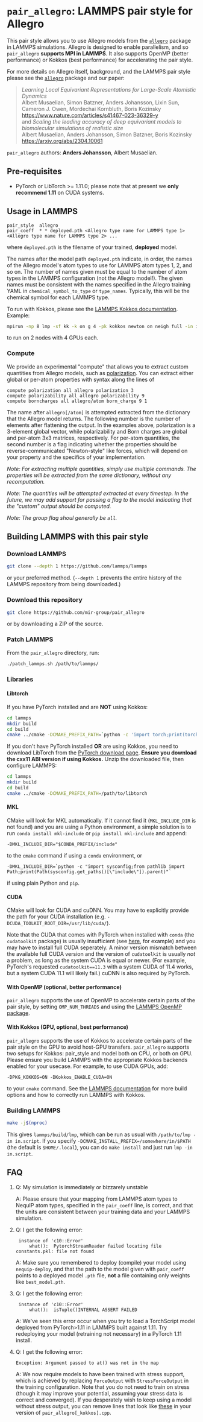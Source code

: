 # `pair_allegro`: LAMMPS pair style for Allegro

This pair style allows you to use Allegro models from the [`allegro`](https://github.com/mir-group/allegro) package in LAMMPS simulations. Allegro is designed to enable parallelism, and so `pair_allegro` **supports MPI in LAMMPS**. It also supports OpenMP (better performance) or Kokkos (best performance) for accelerating the pair style.

For more details on Allegro itself, background, and the LAMMPS pair style please see the [`allegro`](https://github.com/mir-group/allegro) package and our paper:
> *Learning Local Equivariant Representations for Large-Scale Atomistic Dynamics* <br/>
> Albert Musaelian, Simon Batzner, Anders Johansson, Lixin Sun, Cameron J. Owen, Mordechai Kornbluth, Boris Kozinsky <br/>
> https://www.nature.com/articles/s41467-023-36329-y <br/>
and
> *Scaling the leading accuracy of deep equivariant models to biomolecular simulations of realistic size* <br/>
> Albert Musaelian, Anders Johansson, Simon Batzner, Boris Kozinsky <br/>
> https://arxiv.org/abs/2304.10061 <br/>

`pair_allegro` authors: **Anders Johansson**, Albert Musaelian.

## Pre-requisites

* PyTorch or LibTorch >= 1.11.0;  please note that at present we **only recommend 1.11** on CUDA systems.

## Usage in LAMMPS

```
pair_style	allegro
pair_coeff	* * deployed.pth <Allegro type name for LAMMPS type 1> <Allegro type name for LAMMPS type 2> ...
```
where `deployed.pth` is the filename of your trained, **deployed** model.

The names after the model path `deployed.pth` indicate, in order, the names of the Allegro model's atom types to use for LAMMPS atom types 1, 2, and so on. The number of names given must be equal to the number of atom types in the LAMMPS configuration (not the Allegro model!).
The given names must be consistent with the names specified in the Allegro training YAML in `chemical_symbol_to_type` or `type_names`. Typically, this will be the chemical symbol for each LAMMPS type.

To run with Kokkos, please see the [LAMMPS Kokkos documentation](https://docs.lammps.org/Speed_kokkos.html#running-on-gpus). Example:
```bash
mpirun -np 8 lmp -sf kk -k on g 4 -pk kokkos newton on neigh full -in in.script
```
to run on 2 nodes with 4 GPUs each.

### Compute
We provide an experimental "compute" that allows you to extract custom quantities from Allegro models, such as [polarization](https://arxiv.org/abs/2403.17207). You can extract either global or per-atom properties with syntax along the lines of
```
compute polarization all allegro polarization 3
compute polarizability all allegro polarizability 9
compute borncharges all allegro/atom born_charge 9 1
```

The name after `allegro[/atom]` is attempted extracted from the dictionary that the Allegro model returns. The following number is the number of elements after flattening the output. In the examples above, polarization is a 3-element global vector, while polarizability and Born charges are global and per-atom 3x3 matrices, respectively. For per-atom quantities, the second number is a flag indicating whether the properties should be reverse-communicated "Newton-style" like forces, which will depend on your property and the specifics of your implementation.

*Note: For extracting multiple quantities, simply use multiple commands. The properties will be extracted from the same dictionary, without any recomputation.*

*Note: The quantities will be attempted extracted at every timestep. In the future, we may add support for passing a flag to the model indicating that the "custom" output should be computed.*

*Note: The group flag shoul generally be `all`.*

## Building LAMMPS with this pair style

### Download LAMMPS
```bash
git clone --depth 1 https://github.com/lammps/lammps
```
or your preferred method.
(`--depth 1` prevents the entire history of the LAMMPS repository from being downloaded.)

### Download this repository
```bash
git clone https://github.com/mir-group/pair_allegro
```
or by downloading a ZIP of the source.

### Patch LAMMPS
From the `pair_allegro` directory, run:
```bash
./patch_lammps.sh /path/to/lammps/
```

### Libraries

#### Libtorch
If you have PyTorch installed and are **NOT** using Kokkos:
```bash
cd lammps
mkdir build
cd build
cmake ../cmake -DCMAKE_PREFIX_PATH=`python -c 'import torch;print(torch.utils.cmake_prefix_path)'`
```
If you don't have PyTorch installed **OR** are using Kokkos, you need to download LibTorch from the [PyTorch download page](https://pytorch.org/get-started/locally/). **Ensure you download the cxx11 ABI version if using Kokkos.** Unzip the downloaded file, then configure LAMMPS:
```bash
cd lammps
mkdir build
cd build
cmake ../cmake -DCMAKE_PREFIX_PATH=/path/to/libtorch
```

#### MKL
CMake will look for MKL automatically. If it cannot find it (`MKL_INCLUDE_DIR` is not found) and you are using a Python environment, a simple solution is to run `conda install mkl-include` or `pip install mkl-include` and append:
```
-DMKL_INCLUDE_DIR="$CONDA_PREFIX/include"
```
to the `cmake` command if using a `conda` environment, or
```
-DMKL_INCLUDE_DIR=`python -c "import sysconfig;from pathlib import Path;print(Path(sysconfig.get_paths()[\"include\"]).parent)"`
```
if using plain Python and `pip`.

#### CUDA
CMake will look for CUDA and cuDNN. You may have to explicitly provide the path for your CUDA installation (e.g. `-DCUDA_TOOLKIT_ROOT_DIR=/usr/lib/cuda/`).

Note that the CUDA that comes with PyTorch when installed with `conda` (the `cudatoolkit` package) is usually insufficient (see [here](https://github.com/pytorch/extension-cpp/issues/26), for example) and you may have to install full CUDA seperately. A minor version mismatch between the available full CUDA version and the version of `cudatoolkit` is usually *not* a problem, as long as the system CUDA is equal or newer. (For example, PyTorch's requested `cudatoolkit==11.3` with a system CUDA of 11.4 works, but a system CUDA 11.1 will likely fail.) cuDNN is also required by PyTorch.

#### With OpenMP (optional, better performance)
`pair_allegro` supports the use of OpenMP to accelerate certain parts of the pair style, by setting `OMP_NUM_THREADS` and using the [LAMMPS OpenMP package](https://docs.lammps.org/Speed_omp.html).

#### With Kokkos (GPU, optional, best performance)
`pair_allegro` supports the use of Kokkos to accelerate certain parts of the pair style on the GPU to avoid host-GPU transfers.
`pair_allegro` supports two setups for Kokkos: pair_style and model both on CPU, or both on GPU. Please ensure you build LAMMPS with the appropriate Kokkos backends enabled for your usecase. For example, to use CUDA GPUs, add:
```
-DPKG_KOKKOS=ON -DKokkos_ENABLE_CUDA=ON
```
to your `cmake` command. See the [LAMMPS documentation](https://docs.lammps.org/Speed_kokkos.html) for more build options and how to correctly run LAMMPS with Kokkos.

### Building LAMMPS
```bash
make -j$(nproc)
```
This gives `lammps/build/lmp`, which can be run as usual with `/path/to/lmp -in in.script`. If you specify `-DCMAKE_INSTALL_PREFIX=/somewhere/in/$PATH` (the default is `$HOME/.local`), you can do `make install` and just run `lmp -in in.script`.

## FAQ

1. Q: My simulation is immediately or bizzarely unstable

   A: Please ensure that your mapping from LAMMPS atom types to NequIP atom types, specified in the `pair_coeff` line, is correct, and that the units are consistent between your training data and your LAMMPS simulation.
2. Q: I get the following error:
   ```
    instance of 'c10::Error'
        what():  PytorchStreamReader failed locating file constants.pkl: file not found
   ```

   A: Make sure you remembered to deploy (compile) your model using `nequip-deploy`, and that the path to the model given with `pair_coeff` points to a deployed model `.pth` file, **not** a file containing only weights like `best_model.pth`.
3. Q: I get the following error:
   ```
    instance of 'c10::Error'
        what():  isTuple()INTERNAL ASSERT FAILED
   ```

   A: We've seen this error occur when you try to load a TorchScript model deployed from PyTorch>1.11 in LAMMPS built against 1.11. Try redeploying your model (retraining not necessary) in a PyTorch 1.11 install.
4. Q: I get the following error:
    ```
    Exception: Argument passed to at() was not in the map
    ```

    A: We now require models to have been trained with stress support, which is achieved by replacing `ForceOutput` with `StressForceOutput` in the training configuration. Note that you do not need to train on stress (though it may improve your potential, assuming your stress data is correct and converged). If you desperately wish to keep using a model without stress output, you can remove lines that look like [these](https://github.com/mir-group/pair_allegro/blob/99036043e74376ac52993b5323f193dee3f4f401/pair_allegro_kokkos.cpp#L332-L343) in your version of `pair_allegro[_kokkos].cpp`.
